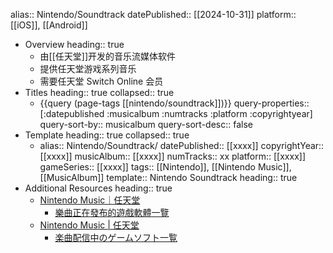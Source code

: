 alias:: Nintendo/Soundtrack
datePublished:: [[2024-10-31]]
platform:: [[iOS]], [[Android]]

- Overview
  heading:: true
	- 由[[任天堂]]开发的音乐流媒体软件
	- 提供任天堂游戏系列音乐
	- 需要任天堂 Switch Online 会员
- Titles
  heading:: true
  collapsed:: true
	- {{query (page-tags [[nintendo/soundtrack]])}}
	  query-properties:: [:datepublished :musicalbum :numtracks :platform :copyrightyear]
	  query-sort-by:: musicalbum
	  query-sort-desc:: false
- Template
  heading:: true
  collapsed:: true
	- alias:: Nintendo/Soundtrack/
	  datePublished:: [[xxxx]]
	  copyrightYear:: [[xxxx]]
	  musicAlbum:: [[xxxx]]
	  numTracks:: xx
	  platform:: [[xxxx]]
	  gameSeries:: [[xxxx]]
	  tags:: [[Nintendo]], [[Nintendo Music]], [[MusicAlbum]]
	  template:: Nintendo Soundtrack
	  heading:: true
- Additional Resources
  heading:: true
	- [Nintendo Music｜任天堂](https://www.nintendo.com.hk/nintendo-music/index.html)
		- [樂曲正在發布的遊戲軟體一覽](https://www.nintendo.com.hk/nintendo-music/titles/)
	- [Nintendo Music | 任天堂](https://www.nintendo.com/jp/nintendo-music/index.html)
		- [楽曲配信中のゲームソフト一覧](https://www.nintendo.com/jp/nintendo-music/titles/index.html)